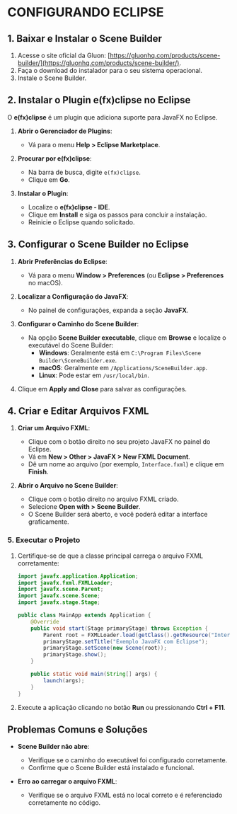 # CONFIGURANDO ECLIPSE
## **1. Baixar e Instalar o Scene Builder**
1. Acesse o site oficial da Gluon: [https://gluonhq.com/products/scene-builder/](https://gluonhq.com/products/scene-builder/).
2. Faça o download do instalador para o seu sistema operacional.
3. Instale o Scene Builder.

## **2. Instalar o Plugin e(fx)clipse no Eclipse**
O **e(fx)clipse** é um plugin que adiciona suporte para JavaFX no Eclipse.

1. **Abrir o Gerenciador de Plugins**:
   - Vá para o menu **Help > Eclipse Marketplace**.

2. **Procurar por e(fx)clipse**:
   - Na barra de busca, digite `e(fx)clipse`.
   - Clique em **Go**.

3. **Instalar o Plugin**:
   - Localize o **e(fx)clipse - IDE**.
   - Clique em **Install** e siga os passos para concluir a instalação.
   - Reinicie o Eclipse quando solicitado.

## **3. Configurar o Scene Builder no Eclipse**
1. **Abrir Preferências do Eclipse**:
   - Vá para o menu **Window > Preferences** (ou **Eclipse > Preferences** no macOS).

2. **Localizar a Configuração do JavaFX**:
   - No painel de configurações, expanda a seção **JavaFX**.

3. **Configurar o Caminho do Scene Builder**:
   - Na opção **Scene Builder executable**, clique em **Browse** e localize o executável do Scene Builder:
     - **Windows**: Geralmente está em `C:\Program Files\Scene Builder\SceneBuilder.exe`.
     - **macOS**: Geralmente em `/Applications/SceneBuilder.app`.
     - **Linux**: Pode estar em `/usr/local/bin`.

4. Clique em **Apply and Close** para salvar as configurações.

## **4. Criar e Editar Arquivos FXML**
1. **Criar um Arquivo FXML**:
   - Clique com o botão direito no seu projeto JavaFX no painel do Eclipse.
   - Vá em **New > Other > JavaFX > New FXML Document**.
   - Dê um nome ao arquivo (por exemplo, `Interface.fxml`) e clique em **Finish**.

2. **Abrir o Arquivo no Scene Builder**:
   - Clique com o botão direito no arquivo FXML criado.
   - Selecione **Open with > Scene Builder**.
   - O Scene Builder será aberto, e você poderá editar a interface graficamente.

### **5. Executar o Projeto**
1. Certifique-se de que a classe principal carrega o arquivo FXML corretamente:
   ```java
   import javafx.application.Application;
   import javafx.fxml.FXMLLoader;
   import javafx.scene.Parent;
   import javafx.scene.Scene;
   import javafx.stage.Stage;

   public class MainApp extends Application {
       @Override
       public void start(Stage primaryStage) throws Exception {
           Parent root = FXMLLoader.load(getClass().getResource("Interface.fxml"));
           primaryStage.setTitle("Exemplo JavaFX com Eclipse");
           primaryStage.setScene(new Scene(root));
           primaryStage.show();
       }

       public static void main(String[] args) {
           launch(args);
       }
   }
   ```

2. Execute a aplicação clicando no botão **Run** ou pressionando **Ctrl + F11**.

## **Problemas Comuns e Soluções**
- **Scene Builder não abre**:
   - Verifique se o caminho do executável foi configurado corretamente.
   - Confirme que o Scene Builder está instalado e funcional.

- **Erro ao carregar o arquivo FXML**:
   - Verifique se o arquivo FXML está no local correto e é referenciado corretamente no código.

